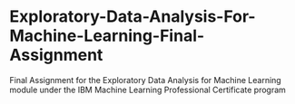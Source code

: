 # Exploratory-Data-Analysis-For-Machine-Learning-Final-Assignment
Final Assignment for the Exploratory Data Analysis for Machine Learning module under the IBM Machine Learning Professional Certificate program
